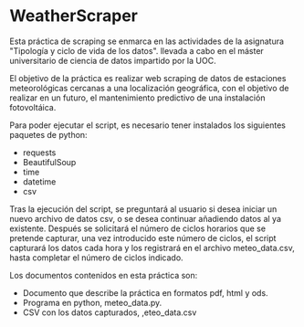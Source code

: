 # WeatherScraper

Esta práctica de scraping se enmarca en las actividades de la asignatura "Tipología y ciclo de vida de los datos". llevada a cabo en el máster universitario de ciencia de datos impartido por la UOC.

El objetivo de la práctica es realizar web scraping de datos de estaciones meteorológicas cercanas a una localización geográfica, con el objetivo de realizar en un futuro, el mantenimiento predictivo de una instalación fotovoltáica.

Para poder ejecutar el script, es necesario tener instalados los siguientes paquetes de python:

* requests
* BeautifulSoup
* time
* datetime
* csv 

Tras la ejecución del script, se preguntará al usuario si desea iniciar un nuevo archivo de datos csv, o se desea continuar añadiendo datos al ya existente. Después se solicitará el número de ciclos horarios que se pretende capturar, una vez introducido este número de ciclos, el script capturará los datos cada hora y los registrará en el archivo meteo_data.csv, hasta completar el número de ciclos indicado.

Los documentos contenidos en esta práctica son:

* Documento que describe la práctica en formatos pdf, html y ods.
* Programa en python, meteo_data.py.
* CSV con los datos capturados, ,eteo_data.csv
